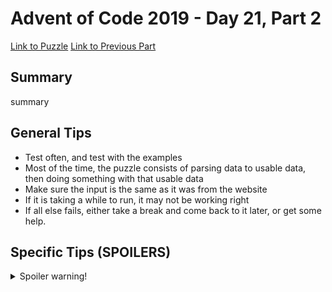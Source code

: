 # Advent of Code 2019 - Day 21, Part 2

[Link to Puzzle](https://adventofcode.com/2019/day/21#part2)
[Link to Previous Part](https://github.com/CodingAP/unofficial-aoc-syllabus/blob/main/years/2019/day21/part1.md)

## Summary
summary

## General Tips
- Test often, and test with the examples
- Most of the time, the puzzle consists of parsing data to usable data, then doing something with that usable data
- Make sure the input is the same as it was from the website
- If it is taking a while to run, it may not be working right
- If all else fails, either take a break and come back to it later, or get some help.

## Specific Tips (SPOILERS)
<details> <summary>Spoiler warning!</summary>

specific tips

</details>